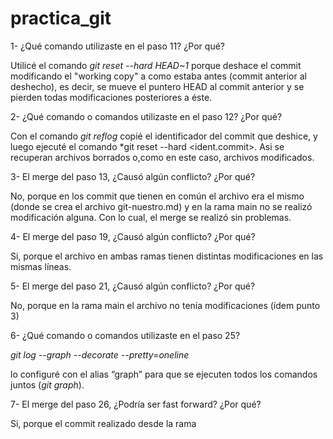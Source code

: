# practica_git

1- ¿Qué comando utilizaste en el paso 11? ¿Por qué?

Utilicé el comando *git reset --hard HEAD~1* porque deshace el commit  modificando el "working copy" a como estaba antes (commit anterior al deshecho), es decir, se mueve el puntero HEAD al commit anterior y  se pierden todas modificaciones posteriores a éste.

2- ¿Qué comando o comandos utilizaste en el paso 12? ¿Por qué?

Con el comando *git reflog* copié el identificador del commit que deshice, y luego ejecuté el comando *git reset --hard <ident.commit>. Asi se recuperan archivos borrados o,como en este caso, archivos modificados.

3- El merge del paso 13, ¿Causó algún conflicto? ¿Por qué?

No, porque en los commit que tienen en común el archivo era el mismo (donde se crea el archivo git-nuestro.md)  y en la rama main no se realizó modificación alguna. Con lo cual, el merge se realizó sin problemas.

4- El merge del paso 19, ¿Causó algún conflicto? ¿Por qué?

Si, porque el archivo en ambas ramas tienen distintas modificaciones en las mismas líneas.

5- El merge del paso 21, ¿Causó algún conflicto? ¿Por qué?

No, porque en la rama main el archivo no tenía modificaciones (ídem punto 3) 

6- ¿Qué comando o comandos utilizaste en el paso 25?

*git log --graph --decorate --pretty=oneline*

lo configuré con el alias “graph” para que se ejecuten todos los comandos juntos (*git graph*).

7- El merge del paso 26, ¿Podría ser fast forward? ¿Por qué?

Si, porque el commit realizado desde la rama <title> quedaba como en “linea” a los commits de la rama <main>.
 
8- ¿Qué comando o comandos utilizaste en el paso 27?

Para deshacer el merge sin perder los cambios en el working copy usé *git reset HEAD~1* 

9- ¿Qué comando o comandos utilizaste en el paso 28?

Utilicé el comando que me sugirió git:* git restore git-nuestro.md*

10- ¿Qué comando o comandos utilizaste en el paso 29?

Para eliminar utilicé el comando *git branch -D title*
11- ¿Qué comando o comandos utilizaste en el paso 30?

Comandos para volver al merge: *git reflog* (copio el identificador del commit del merge) y
 *git reset --hard <num identif. del commit>*

12- ¿Qué comando o comandos usaste en el paso 32?

*git checkout <num de identif .del commit inicial>*

13- ¿Qué comando o comandos usaste en el punto 33?

*git checkout <num de identif. de cuando le puse el titulo al poema>*

